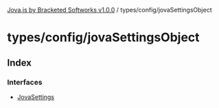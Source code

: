 [Jova.js by Bracketed Softworks v1.0.0](../wiki/modules) / types/config/jovaSettingsObject

# types/config/jovaSettingsObject

## Index

### Interfaces

- [JovaSettings](../wiki/types.config.jovaSettingsObject.Interface.JovaSettings)
